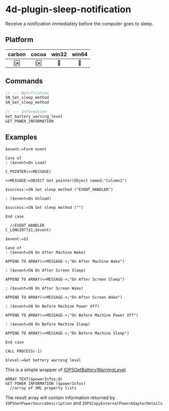 # 4d-plugin-sleep-notification
Receive a notification immediately before the computer goes to sleep.

Platform
---

| carbon | cocoa | win32 | win64 |
|:------:|:-----:|:---------:|:---------:|
|🆗|🆗|🚫|🚫|

Commands
---

```c
// --- Notification
SN_Set_sleep_method
SN_Get_sleep_method

// --- Information
Get_battery_warning_level
GET_POWER_INFORMATION
```

Examples
---

```
$event:=Form event

Case of 
: ($event=On Load)

C_POINTER(<>MESSAGE)

<>MESSAGE:=OBJECT Get pointer(Object named;"Column1")

$success:=SN Set sleep method ("EVENT_HANDLER")

: ($event=On Unload)

$success:=SN Set sleep method ("")

End case 
```

```
  //EVENT_HANDLER
C_LONGINT($1;$event)

$event:=$1

Case of 
: ($event=SN On After Machine Wake)

APPEND TO ARRAY(<>MESSAGE->;"On After Machine Wake")

: ($event=SN On After Screen Sleep)

APPEND TO ARRAY(<>MESSAGE->;"On After Screen Sleep")

: ($event=SN On After Screen Wake)

APPEND TO ARRAY(<>MESSAGE->;"On After Screen Wake")

: ($event=SN On Before Machine Power Off)

APPEND TO ARRAY(<>MESSAGE->;"On Before Machine Power Off")

: ($event=SN On Before Machine Sleep)

APPEND TO ARRAY(<>MESSAGE->;"On Before Machine Sleep")

End case 

CALL PROCESS(-1)
```

```
$level:=Get battery warning level 
```

This is a simple wrapper of [IOPSGetBatteryWarningLevel](https://developer.apple.com/library/mac/documentation/IOKit/Reference/IOPowerSources_header_reference/#//apple_ref/c/tdef/IOPSLowBatteryWarningLevel).

```
ARRAY TEXT($powerInfos;0)
GET POWER INFORMATION ($powerInfos)
  //array of XML property lists
```

The result array will contain information returned by ``IOPSGetPowerSourceDescription`` and ``IOPSCopyExternalPowerAdapterDetails``.
